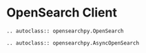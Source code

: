 # OpenSearch Client

```{eval-rst}
.. autoclass:: opensearchpy.OpenSearch
```

```{eval-rst}
.. autoclass:: opensearchpy.AsyncOpenSearch
```
